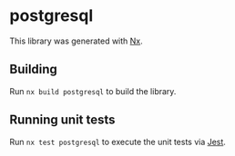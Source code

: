 # postgresql

This library was generated with [Nx](https://nx.dev).

## Building

Run `nx build postgresql` to build the library.

## Running unit tests

Run `nx test postgresql` to execute the unit tests via [Jest](https://jestjs.io).
